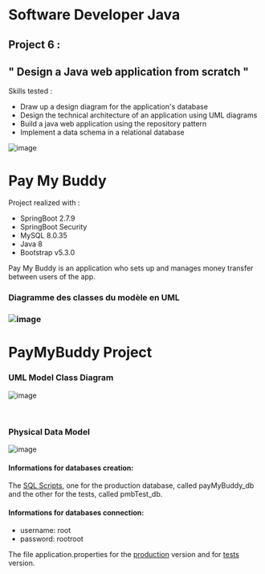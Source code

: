 # Software Developer Java

## Project 6 :

## " Design a Java web application from scratch "

Skills tested :
- Draw up a design diagram for the application's database
- Design the technical architecture of an application using UML diagrams
- Build a java web application using the repository pattern
- Implement a data schema in a relational database

![image](https://github.com/strashi/PayMyBuddy/assets/94161747/d354ddf9-6c67-40d4-9a61-4f76fcc616d4)

# Pay My Buddy

Project realized with :
- SpringBoot 2.7.9
- SpringBoot Security
- MySQL 8.0.35
- Java 8
- Bootstrap v5.3.0

Pay My Buddy is an application who sets up and manages money transfer between users of the app.


<h3>Diagramme des classes du modèle en UML <h3/>

![image](https://user-images.githubusercontent.com/94161747/223648878-b8f0697b-e078-4f9a-860a-46db1b85f2df.png)



# PayMyBuddy Project

### UML Model Class Diagram

![image](https://user-images.githubusercontent.com/94161747/233578423-380929ae-bd4f-4ede-8eaf-4ef9ef6400c3.png)

 <br/> 
 
### Physical Data Model

![image](https://user-images.githubusercontent.com/94161747/233015412-5de9c661-7103-415a-9838-bfe8a39597b6.png)

#### Informations for databases creation:
   
 The [SQL Scripts](https://github.com/strashi/PayMyBuddy/tree/develop/resources), one for the production database, called payMyBuddy_db and the other for the tests, called pmbTest_db.

#### Informations for databases connection:
- username: root
- password: rootroot

The file application.properties for the [production](https://github.com/strashi/PayMyBuddy/blob/develop/src/main/resources/application.properties) version and for [tests](https://github.com/strashi/PayMyBuddy/blob/develop/src/test/resources/application.properties) version.


